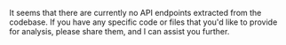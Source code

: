 It seems that there are currently no API endpoints extracted from the codebase. If you have any specific code or files that you'd like to provide for analysis, please share them, and I can assist you further.